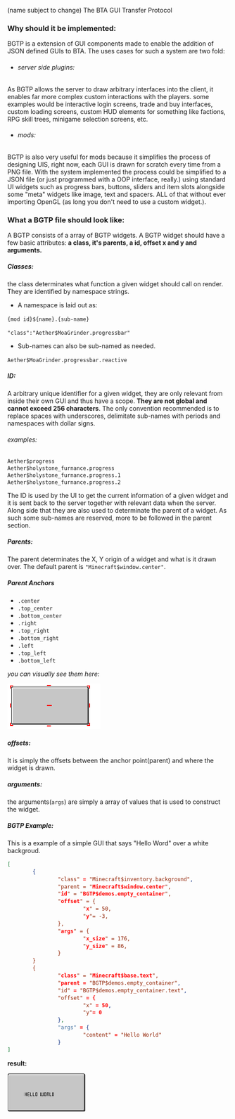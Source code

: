(name subject to change)
The BTA GUI Transfer Protocol

### Why should it be implemented:

BGTP is a extension of GUI components made to enable the addition of JSON defined GUIs to BTA. The uses cases for such a system are two fold:

- ###### server side plugins:
As BGTP allows the server to draw arbitrary interfaces into the client, it enables far more complex custom interactions with the players. some examples would be interactive login screens, trade and buy interfaces, custom loading screens, custom HUD elements for something like factions, RPG skill trees, minigame selection screens, etc.

- ###### mods:
BGTP is also very useful for mods because it simplifies the process of designing UIS, right now, each GUI is drawn for scratch every time from a PNG file. With the system implemented the process could be simplified to a JSON file (or just programmed with a OOP interface, really.) using standard UI widgets such as progress bars, buttons, sliders and item slots alongside some "meta" widgets like image, text and spacers. ALL of that without ever importing OpenGL (as long you don't need to use a custom widget.).

### What a BGTP file should look like:

A BGTP consists of a array of BGTP widgets. A BGTP widget should have a few basic attributes: **a class, it's parents, a id, offset x and y and arguments.**

##### Classes:

the class determinates what function a given widget should call on render. They are identified by namespace strings.

* A namespace is laid out as:

`{mod id}${name}.{sub-name}`

`"class":"Aether$MoaGrinder.progressbar"`

* Sub-names can also be sub-named as needed.

`Aether$MoaGrinder.progressbar.reactive`

##### ID:

A arbitrary unique identifier for a given widget, they are only relevant from inside their own GUI and thus have a scope. **They are not global and cannot exceed 256 characters**. The only convention recommended is to replace spaces with underscores, delimitate sub-names with periods and namespaces with dollar signs.

###### examples:
```
Aether$progress
Aether$holystone_furnance.progress
Aether$holystone_furnance.progress.1
Aether$holystone_furnance.progress.2
```

The ID is used by the UI to get the current information of a given widget and it is sent back to the server together with relevant data when the server. Along side that they are also used to determinate the parent of a widget. As such some sub-names are reserved, more to be followed in the parent section.

##### Parents:

The parent determinates the X, Y origin of a widget and what is it drawn over. The default parent is `"Minecraft$window.center"`.

##### Parent Anchors

- `.center`
- `.top_center`
- `.bottom_center`
- `.right`
- `.top_right`
- `.bottom_right`
- `.left`
- `.top_left`
- `.bottom_left`

*you can visually see them here:*

![Pasted image 20240719221813.png](BGTP-media/6549b38866554bcfca908798f74b64b7653cbfc8.png "wikilink")

##### offsets:

It is simply the offsets between the anchor point(parent) and where the widget is drawn.

##### arguments:

the arguments(`args`) are simply a array of values that is used to construct the widget.

##### BGTP Example:

This is a example of a simple GUI that says "Hello Word" over a white backgroud.

```json
[
        {
                "class" = "Minecraft$inventory.background",
                "parent = "Minecraft$window.center",
                "id" = "BGTP$demos.empty_container",
                "offset" = {
                        "x" = 50,
                        "y"= -3,
                },
                "args" = {
                        "x_size" = 176,
                        "y_size" = 86,
                }
        }
        {
                "class" = "Minecraft$base.text",
                "parent = "BGTP$demos.empty_container",
                "id" = "BGTP$demos.empty_container.text",
                "offset" = {
                        "x" = 50,
                        "y"= 0
                },
                "args" = {
                        "content" = "Hello World"
                }
]
```

**result:**

![Pasted image 20240719222605.png](BGTP-media/8a3b3552c7e0f38afa36f3bd6cae7b4469dfe2f8.png "wikilink")

